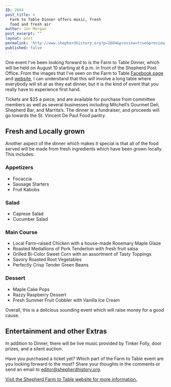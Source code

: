 ```yaml
---
ID: 2604
post_title: >
  Farm to Table Dinner offers music, fresh
  food and fresh air
author: Jon Morgan
post_excerpt: ""
layout: post
permalink: 'http://www.shepherdhistory.org?p=2604&preview=true&preview_id=2604'
published: false
---
```

<p>One event I’ve been looking forward to is the Farm to Table Dinner, which will be held on August 10 starting at 6 p.m. in front of the Shepherd Post Office. From the images that I’ve seen on the Farm to Table <a href="https://www.facebook.com/shepherdfarmtotable/">Facebook page</a> and <a href="http://shepherdfarmtotable.com/">website</a>, I can understand that this will involve a long table where everybody will sit at as they eat dinner, but it is the kind of event that you really have to experience first hand.</p>
<p>Tickets are $25 a piece, and are available for purchase from committee members as well as several businesses including Mitchell’s Gourmet Deli, Shepherd Bar, and Marrita’s. The dinner is a fundraiser, and proceeds will go towards the St. Vincent De Paul Food pantry.</p>
<h2>Fresh and Locally grown</h2>
<p>Another aspect of the dinner which makes it special is that all of the food served will be made from fresh ingredients which have been grown locally. This includes:</p>
<h3>Appetizers</h3>
<ul>
<li>Focaccia</li>
<li>Sausage Starters</li>
<li>Fruit Kabobs</li>
</ul>
<h3>Salad</h3>
<ul>
<li>Caprese Salad</li>
<li>Cucumber Salad</li>
</ul>
<h3>Main Course</h3>
<ul>
<li>Local Farm-raised Chicken with a house-made Rosemary Maple Glaze</li>
<li>Roasted Medallions of Pork Tenderloin with fresh fruit salsa</li>
<li>Grilled Bi-Color Sweet Corn with an assortment of Tasty Toppings</li>
<li>Savory Roasted Root Vegetables</li>
<li>Perfectly Crisp Tender Green Beans</li>
</ul>
<h3>Dessert</h3>
<ul>
<li>Maple Cake Pops</li>
<li>Razzy Raspberry Dessert</li>
<li>Fresh Summer Fruit Cobbler with Vanilla Ice Cream</li>
</ul>
<p>Overall, this is a delicious sounding event which will raise money for a good cause.</p>
<h2>Entertainment and other Extras</h2>
<p>In addition to Dinner, there will be live music provided by Tinker Folly, door prizes, and a silent auction.</p>
<p>Have you purchased a ticket yet? Which part of the Farm to Table event are you looking forward to the most? Share your thoughts in the comments or send an email to <a href="mailto:editor@shepherdhistory.org">editor@shepherdhistory.org</a>. </p>
<p><a href="http://shepherdfarmtotable.com/">Visit the Shepherd Farm to Table website for more information.</a></p>